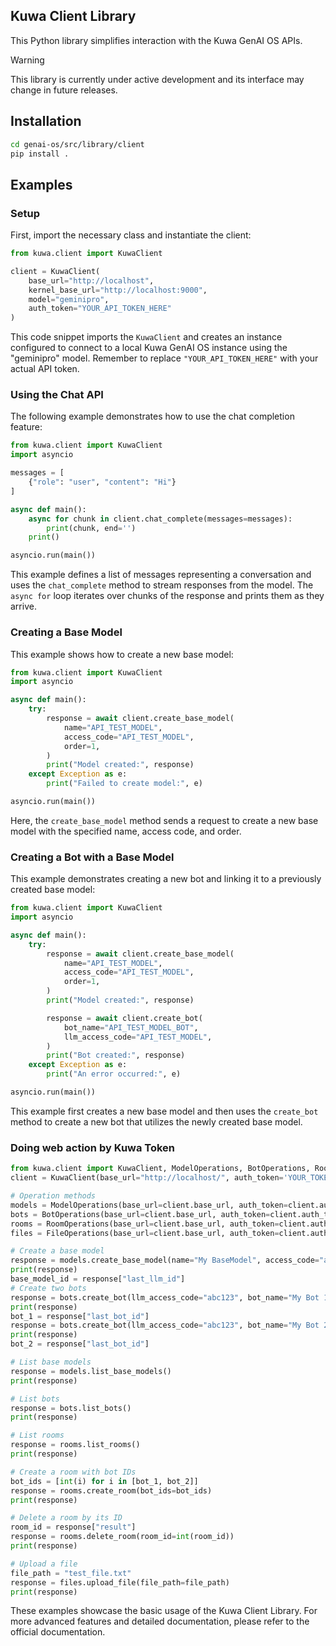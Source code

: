 ## Kuwa Client Library

This Python library simplifies interaction with the Kuwa GenAI OS APIs.

> [!WARNING]  
> This library is currently under active development and its interface may change in future releases.

## Installation

```bash
cd genai-os/src/library/client
pip install .
```

## Examples

### Setup

First, import the necessary class and instantiate the client:

```python
from kuwa.client import KuwaClient

client = KuwaClient(
    base_url="http://localhost",
    kernel_base_url="http://localhost:9000",
    model="geminipro",
    auth_token="YOUR_API_TOKEN_HERE"
)
```

This code snippet imports the `KuwaClient` and creates an instance configured to connect to a local Kuwa GenAI OS instance using the "geminipro" model. Remember to replace `"YOUR_API_TOKEN_HERE"` with your actual API token.

### Using the Chat API

The following example demonstrates how to use the chat completion feature:

```python
from kuwa.client import KuwaClient
import asyncio

messages = [
    {"role": "user", "content": "Hi"}
]

async def main():
    async for chunk in client.chat_complete(messages=messages):
        print(chunk, end='')
    print()

asyncio.run(main())
```

This example defines a list of messages representing a conversation and uses the `chat_complete` method to stream responses from the model. The `async for` loop iterates over chunks of the response and prints them as they arrive.

### Creating a Base Model

This example shows how to create a new base model:

```python
from kuwa.client import KuwaClient
import asyncio

async def main():
    try:
        response = await client.create_base_model(
            name="API_TEST_MODEL",
            access_code="API_TEST_MODEL",
            order=1,
        )
        print("Model created:", response)
    except Exception as e:
        print("Failed to create model:", e)

asyncio.run(main())
```

Here, the `create_base_model` method sends a request to create a new base model with the specified name, access code, and order.

### Creating a Bot with a Base Model

This example demonstrates creating a new bot and linking it to a previously created base model:

```python
from kuwa.client import KuwaClient
import asyncio

async def main():
    try:
        response = await client.create_base_model(
            name="API_TEST_MODEL",
            access_code="API_TEST_MODEL",
            order=1,
        )
        print("Model created:", response)

        response = await client.create_bot(
            bot_name="API_TEST_MODEL_BOT",
            llm_access_code="API_TEST_MODEL",
        )
        print("Bot created:", response)
    except Exception as e:
        print("An error occurred:", e)

asyncio.run(main())
```

This example first creates a new base model and then uses the `create_bot` method to create a new bot that utilizes the newly created base model.

### Doing web action by Kuwa Token
```python
from kuwa.client import KuwaClient, ModelOperations, BotOperations, RoomOperations, FileOperations
client = KuwaClient(base_url="http://localhost/", auth_token='YOUR_TOKEN_HERE')

# Operation methods
models = ModelOperations(base_url=client.base_url, auth_token=client.auth_token)
bots = BotOperations(base_url=client.base_url, auth_token=client.auth_token)
rooms = RoomOperations(base_url=client.base_url, auth_token=client.auth_token)
files = FileOperations(base_url=client.base_url, auth_token=client.auth_token)

# Create a base model
response = models.create_base_model(name="My BaseModel", access_code="abc123")
print(response)
base_model_id = response["last_llm_id"]
# Create two bots
response = bots.create_bot(llm_access_code="abc123", bot_name="My Bot 1")
print(response)
bot_1 = response["last_bot_id"]
response = bots.create_bot(llm_access_code="abc123", bot_name="My Bot 2")
print(response)
bot_2 = response["last_bot_id"]

# List base models
response = models.list_base_models()
print(response)

# List bots
response = bots.list_bots()
print(response)

# List rooms
response = rooms.list_rooms()
print(response)

# Create a room with bot IDs
bot_ids = [int(i) for i in [bot_1, bot_2]]
response = rooms.create_room(bot_ids=bot_ids)
print(response)

# Delete a room by its ID
room_id = response["result"]
response = rooms.delete_room(room_id=int(room_id))
print(response)

# Upload a file
file_path = "test_file.txt"
response = files.upload_file(file_path=file_path)
print(response)
```

These examples showcase the basic usage of the Kuwa Client Library. For more advanced features and detailed documentation, please refer to the official documentation.
